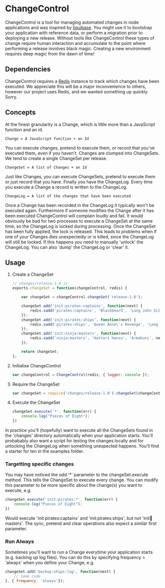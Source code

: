 # ChangeControl
ChangeControl is a tool for managing automated changes in node applications and was inspired by [liquibase](http://www.liquibase.org). You might use it to bootstrap your application with reference data, or perform a migration prior to deploying a new release. Without tools like ChangeControl these types of change require human interaction and accumulate to the point where performing a release involves black magic. Creating a new environment requires deep magic from the dawn of time! 

## Dependencies
ChangeControl requires a [Redis](http://www.redis.com) instance to track which changes have been executed. We appreciate this will be a major inconvenience to others, however our project uses Redis, and we wanted something up quickly. Sorry.

## Concepts
At the finest granularity is a Change, which is little more than a JavaScript function and an id.

    Change = A JavaScript function + an Id

You can execute changes, pretend to execute them, or record that you've executed them, even if you haven't. Changes are clumped into ChangeSets. We tend to create a single ChangeSet per release.

    ChangeSet = A list of Changes + an Id

Just like Changes, you can execute ChangeSets, pretend to execute them or just record that you have. Finally you have the ChangeLog. Every time you execute a Change a record is written to the ChangeLog. 

    ChangeLog = A list of the changes that have been executed

Once a Change has been recorded in the ChangeLog it typically won't be executed again. Furthermore if someone modifies the Change after it has been executed ChangeControl will complain loudly and fail. It would obviously be bad for two processes to execute a ChangeSet at the same time, so the ChangeLog is locked during processing. Once the ChangeSet has been fully applied, the lock is released. This leads to problems when if one of your Changes dies unexpectedly or is killed, since the ChangeLog will still be locked. If this happens you need to manually 'unlock' the ChangeLog. You can also 'dump' the ChangeLog or 'clear' it.

## Usage

1. Create a ChangeSet
    ```js
    // changes/release-1.0.js
    exports.changeSet = function(changeControl, redis) {

        var changeSet = changeControl.changeSet('release-1.0');     

        changeSet.add('init:pirates:captains', function(next) {
            redis.sadd('pirates:captains', 'Blackbeard', 'Long John Silver', next);
        });
        changeSet.add('init:pirates:ships', function(next) {
            redis.sadd('pirates:ships', 'Queen Anne\'s Revenge', 'Long John Silver', next);
        });        
        changeSet.add('init:ninja:masters', function(next) {
            redis.sadd('ninja:masters', 'Hattori Hanzo', 'Armakuni', next);
        });        

        return changeSet;
    };  
    ```
1. Initialise ChangeControl
    ```js
    var changeControl = ChangeControl(redis, { logger: console });
    ```
1. Require the ChangeSet
    ```js
    var changeSet = require('changes/release-1.0').changeSet(changeControl, redis);
    ```
1. Execute the ChangeSet
    ```js
    changeSet.execute('*', function(err) {
        console.log("Pieces of Eight");
    })
    ```

In practice you'll (hopefully) want to execute all the ChangeSets found in the 'changes' directory automatically when your application starts. You'll probabably also want a script for testing the changes locally and for unlocking the ChangeLog when something unexpected happens. You'll find a starter for ten in the examples folder.

### Targetting specific changes
You may have noticed the odd '*' parameter to the changeSet.execute method. This tells the ChangeSet to execute every change. You can modify this parameter to be more specific about the change(s) you want to execute, e.g.

```js
changeSet.execute('init:pirates:*', function(err) {
    console.log("Pieces of Eight");
})
```

Would execute 'init:pirates:captains' and 'init:pirates:ships', but not 'init:ninja:masters'. The sync, pretend and clear operations also expect a similar first parameter.

### Run Always
Sometimes you'll want to run a Change everytime your application starts (e.g. backing up log files). You can do this by specifying frequency = 'always' when you define your Change, e.g.

```js
changeSet.add('backup:ships:log', function(next) {
    // Some Code
}, { frequency: 'always'});
```
